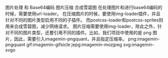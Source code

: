 图片处理 和 Base64编码
图片压缩
合成雪碧图
在处理图片和进行base64编码的时候，需要使用url-loader。
在压缩图片的时候，要使用img-loader插件，并且针对不同的图片类型启用不同的子插件。
而postcss-loader和postcss-sprites则用来合成雪碧图，减少网络请求。
图片压缩需要使用img-loader，除此之外，针对不同的图片类型，还要引用不同的插件。比如，我们项目中使用的是 png 图片，因此，需要引入imagemin-pngquant，并且指定压缩率。
png:imagemin-pngquant
gif:imagemin-gifsicle
jepg:imagemin-mozjpeg
svg:imagemin-svgo

